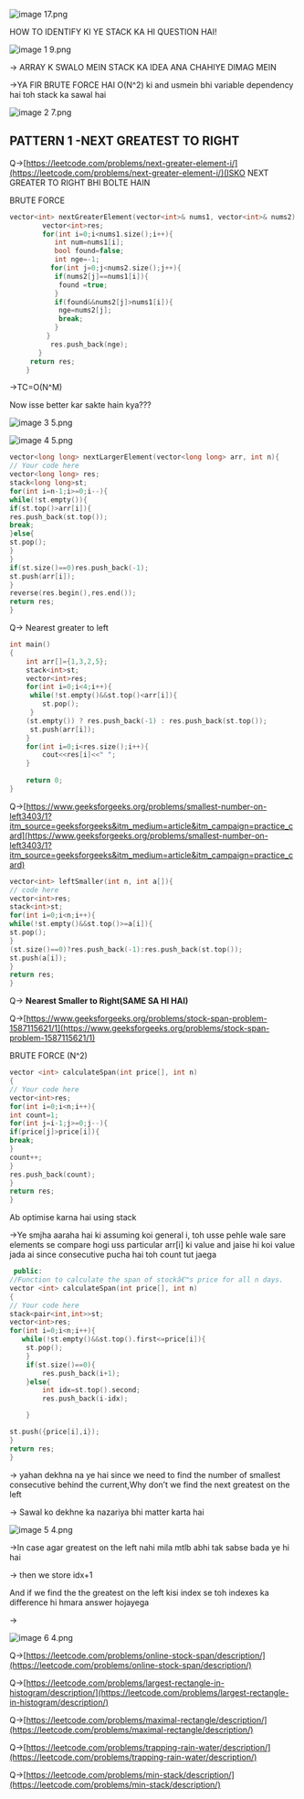 ![image 17.png](../../../../../../Images/image%2017.png)


HOW TO IDENTIFY KI YE STACK KA HI QUESTION HAI!

![image 1 9.png](../../../../../../Images/image%201%209.png)

→ ARRAY K SWALO MEIN STACK KA IDEA ANA CHAHIYE DIMAG MEIN

→YA FIR BRUTE FORCE HAI O(N^2) ki and usmein bhi variable dependency hai toh stack ka sawal hai

![image 2 7.png](../../../../../../Images/image%202%207.png)

## PATTERN 1 -NEXT GREATEST TO RIGHT

Q→[https://leetcode.com/problems/next-greater-element-i/](https://leetcode.com/problems/next-greater-element-i/)(ISKO NEXT GREATER TO RIGHT BHI BOLTE HAIN

BRUTE FORCE

```C++
vector<int> nextGreaterElement(vector<int>& nums1, vector<int>& nums2) {
        vector<int>res;
        for(int i=0;i<nums1.size();i++){
           int num=nums1[i];
           bool found=false;
           int nge=-1;
          for(int j=0;j<nums2.size();j++){
           if(nums2[j]==nums1[i]){
            found =true;
           }
           if(found&&nums2[j]>nums1[i]){
            nge=nums2[j];
            break;
           }
         }
          res.push_back(nge);
       }
     return res;
    }
```

→TC=O(N^M)

Now isse better kar sakte hain kya???

![image 3 5.png](../../../../../../Images/image%203%205.png)

![image 4 5.png](../../../../../../Images/image%204%205.png)

```C++
vector<long long> nextLargerElement(vector<long long> arr, int n){
// Your code here
vector<long long> res;
stack<long long>st;
for(int i=n-1;i>=0;i--){
while(!st.empty()){
if(st.top()>arr[i]){
res.push_back(st.top());
break;
}else{
st.pop();
}
}
if(st.size()==0)res.push_back(-1);
st.push(arr[i]);
}
reverse(res.begin(),res.end());
return res;
}
```

Q→ Nearest greater to left

```C++
int main()
{
    int arr[]={1,3,2,5};
    stack<int>st;
    vector<int>res;
    for(int i=0;i<4;i++){
     while(!st.empty()&&st.top()<arr[i]){
        st.pop();
     }
    (st.empty()) ? res.push_back(-1) : res.push_back(st.top());
     st.push(arr[i]);
    }
    for(int i=0;i<res.size();i++){
        cout<<res[i]<<" ";
    }
    
    return 0;
}
```

Q→[https://www.geeksforgeeks.org/problems/smallest-number-on-left3403/1?itm_source=geeksforgeeks&itm_medium=article&itm_campaign=practice_card](https://www.geeksforgeeks.org/problems/smallest-number-on-left3403/1?itm_source=geeksforgeeks&itm_medium=article&itm_campaign=practice_card)

  

```C++
vector<int> leftSmaller(int n, int a[]){
// code here
vector<int>res;
stack<int>st;
for(int i=0;i<n;i++){
while(!st.empty()&&st.top()>=a[i]){
st.pop();
}
(st.size()==0)?res.push_back(-1):res.push_back(st.top());
st.push(a[i]);
}
return res;
}
```

Q→ **Nearest Smaller to Right(SAME SA HI HAI)**

  

Q→[https://www.geeksforgeeks.org/problems/stock-span-problem-1587115621/1](https://www.geeksforgeeks.org/problems/stock-span-problem-1587115621/1)

BRUTE FORCE (N^2)

```C++
vector <int> calculateSpan(int price[], int n)
{
// Your code here
vector<int>res;
for(int i=0;i<n;i++){
int count=1;
for(int j=i-1;j>=0;j--){
if(price[j]>price[i]){
break;
}
count++;
}
res.push_back(count);
}
return res;
}
```

Ab optimise karna hai using stack

→Ye smjha aaraha hai ki assuming koi general i, toh usse pehle wale sare elements se compare hogi uss particular arr[i] ki value and jaise hi koi value jada ai since consecutive pucha hai toh count tut jaega

  

```C++
 public:
//Function to calculate the span of stockâ€™s price for all n days.
vector <int> calculateSpan(int price[], int n)
{
// Your code here
stack<pair<int,int>>st;
vector<int>res;
for(int i=0;i<n;i++){
   while(!st.empty()&&st.top().first<=price[i]){
    st.pop();
    }
    if(st.size()==0){
        res.push_back(i+1);
    }else{
        int idx=st.top().second;
        res.push_back(i-idx);

    }

st.push({price[i],i});
}
return res;
}
```

→ yahan dekhna na ye hai since we need to find the number of smallest consecutive behind the current,Why don’t we find the next greatest on the left

→ Sawal ko dekhne ka nazariya bhi matter karta hai

![image 5 4.png](../../../../../../Images/image%205%204.png)

→In case agar greatest on the left nahi mila mtlb abhi tak sabse bada ye hi hai

→ then we store idx+1

And if we find the the greatest on the left kisi index se toh indexes ka difference hi hmara answer hojayega

→

![image 6 4.png](../../../../../../Images/image%206%204.png)

Q→[https://leetcode.com/problems/online-stock-span/description/](https://leetcode.com/problems/online-stock-span/description/)

  

Q→[https://leetcode.com/problems/largest-rectangle-in-histogram/description/](https://leetcode.com/problems/largest-rectangle-in-histogram/description/)

  

Q→[https://leetcode.com/problems/maximal-rectangle/description/](https://leetcode.com/problems/maximal-rectangle/description/)

  

Q→[https://leetcode.com/problems/trapping-rain-water/description/](https://leetcode.com/problems/trapping-rain-water/description/)

  

Q→[https://leetcode.com/problems/min-stack/description/](https://leetcode.com/problems/min-stack/description/)
